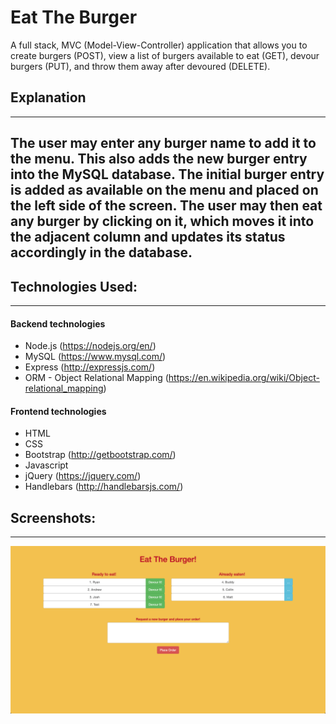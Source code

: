 # Eat The Burger
A full stack, MVC (Model-View-Controller) application that allows you to create burgers (POST), view a list of burgers available to eat (GET), devour burgers (PUT), and throw them away after devoured (DELETE).
## Explanation
---
The user may enter any burger name to add it to the menu. This also adds the new burger entry into the MySQL database. The initial burger entry is added as available on the menu and placed on the left side of the screen. The user may then eat any burger by clicking on it, which moves it into the adjacent column and updates its status accordingly in the database.
---
## Technologies Used:
---
#### Backend technologies
- Node.js (https://nodejs.org/en/)
- MySQL (https://www.mysql.com/)
- Express (http://expressjs.com/)
- ORM - Object Relational Mapping (https://en.wikipedia.org/wiki/Object-relational_mapping)
#### Frontend technologies
- HTML
- CSS
- Bootstrap (http://getbootstrap.com/)
- Javascript
- jQuery (https://jquery.com/)
- Handlebars (http://handlebarsjs.com/)

## Screenshots:
---
![Screenshot](public/assets/images/screenshot.png)